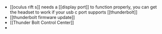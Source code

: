 - [[oculus rift s]] needs a [[display port]] to function properly, you can get the headset to work if your usb c port supports [[thunderbolt]]
- [[thunderbolt firmware update]]
- [[Thunder Bolt Control Center]]
- 